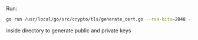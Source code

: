 Run:

```bash
go run /usr/local/go/src/crypto/tls/generate_cert.go --rsa-bits=2048 --host=localhost
```

inside directory to generate public and private keys